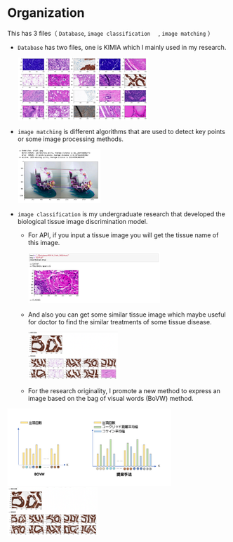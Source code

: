 # Organization

This has 3 files（ `Database`,  `image classification  ` , `image matching` ）

* `Database` has two files, one is KIMIA which I mainly used in my research.

  <img src="./Database/KIMIA_Path_960.png" alt="KIMIA_Path_960" style="zoom:30%;" />

* `image matching` is different algorithms that are used to detect key points or some image processing methods.

  <img src="./image match/SIFT matching.png" alt="SIFT matching" style="zoom:30%;" />

* `image classification` is my undergraduate research that developed the biological tissue image discrimination model. 

  * For API, if you input a tissue image you will get the tissue name of this image.

    <img src="./image classification/tissue discrimination.png" alt="tissue discrimination" style="zoom:30%;" />

    

  * And also you can get some similar tissue image which maybe useful for doctor to find the similar treatments of some tissue disease. 

    <img src="./image classification/image searching (before).png" alt="image searching (before)" style="zoom:20%;" />

    

  * For the research originality, I promote a new method to express an image based on the bag of visual words (BoVW) method.

<img src="./image classification/promote methods.png" alt="promote methods" style="zoom:50%;" />

<img src="./image classification/image searching (promote).png" alt="image searching (promote)" style="zoom:20%;" />
